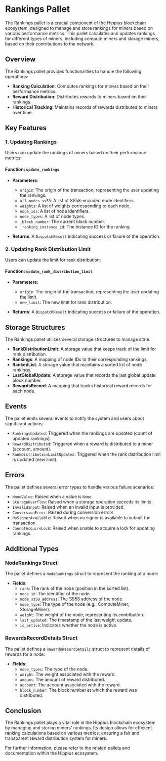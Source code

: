 # Rankings Pallet

The Rankings pallet is a crucial component of the Hippius blockchain ecosystem, designed to manage and store rankings for miners based on various performance metrics. This pallet calculates and updates rankings for different types of miners, including compute miners and storage miners, based on their contributions to the network.

## Overview

The Rankings pallet provides functionalities to handle the following operations:

- **Ranking Calculation**: Computes rankings for miners based on their performance metrics.
- **Reward Distribution**: Distributes rewards to miners based on their rankings.
- **Historical Tracking**: Maintains records of rewards distributed to miners over time.

## Key Features

### 1. Updating Rankings

Users can update the rankings of miners based on their performance metrics:

#### Function: `update_rankings`

- **Parameters**:
  - `origin`: The origin of the transaction, representing the user updating the rankings.
  - `all_nodes_ss58`: A list of SS58-encoded node identifiers.
  - `weights`: A list of weights corresponding to each node.
  - `node_ids`: A list of node identifiers.
  - `node_types`: A list of node types.
  - `_block_number`: The current block number.
  - `_ranking_instance_id`: The instance ID for the ranking.

- **Returns**: A `DispatchResult` indicating success or failure of the operation.

### 2. Updating Rank Distribution Limit

Users can update the limit for rank distribution:

#### Function: `update_rank_distribution_limit`

- **Parameters**:
  - `origin`: The origin of the transaction, representing the user updating the limit.
  - `new_limit`: The new limit for rank distribution.

- **Returns**: A `DispatchResult` indicating success or failure of the operation.

## Storage Structures

The Rankings pallet utilizes several storage structures to manage state:

- **RankDistributionLimit**: A storage value that keeps track of the limit for rank distribution.
- **Rankings**: A mapping of node IDs to their corresponding rankings.
- **RankedList**: A storage value that maintains a sorted list of node rankings.
- **LastGlobalUpdate**: A storage value that records the last global update block number.
- **RewardsRecord**: A mapping that tracks historical reward records for each node.

## Events

The pallet emits several events to notify the system and users about significant actions:

- `RankingsUpdated`: Triggered when the rankings are updated (count of updated rankings).
- `RewardDistributed`: Triggered when a reward is distributed to a miner (account, amount).
- `RankDistributionLimitUpdated`: Triggered when the rank distribution limit is updated (new limit).

## Errors

The pallet defines several error types to handle various failure scenarios:

- `NoneValue`: Raised when a value is `None`.
- `StorageOverflow`: Raised when a storage operation exceeds its limits.
- `InvalidInput`: Raised when an invalid input is provided.
- `ConversionError`: Raised during conversion errors.
- `NoSignerAvailable`: Raised when no signer is available to submit the transaction.
- `CannotAcquireLock`: Raised when unable to acquire a lock for updating rankings.

## Additional Types

### NodeRankings Struct

The pallet defines a `NodeRankings` struct to represent the ranking of a node:

- **Fields**:
  - `rank`: The rank of the node (position in the sorted list).
  - `node_id`: The identifier of the node.
  - `node_ss58_address`: The SS58 address of the node.
  - `node_type`: The type of the node (e.g., ComputeMiner, StorageMiner).
  - `weight`: The weight of the node, representing its contribution.
  - `last_updated`: The timestamp of the last weight update.
  - `is_active`: Indicates whether the node is active.

### RewardsRecordDetails Struct

The pallet defines a `RewardsRecordDetails` struct to represent details of rewards for a node:

- **Fields**:
  - `node_types`: The type of the node.
  - `weight`: The weight associated with the reward.
  - `amount`: The amount of reward distributed.
  - `account`: The account associated with the reward.
  - `block_number`: The block number at which the reward was distributed.

## Conclusion

The Rankings pallet plays a vital role in the Hippius blockchain ecosystem by managing and storing miners' rankings. Its design allows for efficient ranking calculations based on various metrics, ensuring a fair and transparent reward distribution system for miners.

For further information, please refer to the related pallets and documentation within the Hippius ecosystem.
